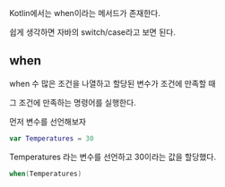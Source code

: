 Kotlin에서는 when이라는 메서드가 존재한다.

쉽게 생각하면 자바의 switch/case라고 보면 된다.

## when

when 수 많은 조건을 나열하고 할당된 변수가 조건에 만족할 때

그 조건에 만족하는 명령어를 실행한다.

먼저 변수를 선언해보자

```kotlin
var Temperatures = 30
```

Temperatures 라는 변수를 선언하고 30이라는 값을 할당했다.

```kotlin
when(Temperatures) 
```